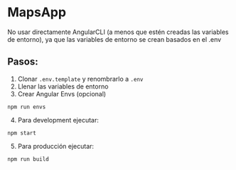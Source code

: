 # MapsApp

No usar directamente AngularCLI (a menos que estén creadas las variables de entorno), ya que las variables de entorno se crean basados en el .env

## Pasos:

1. Clonar `.env.template` y renombrarlo a `.env`
2. Llenar las variables de entorno
3. Crear Angular Envs (opcional)

```
npm run envs
```

4. Para development ejecutar:

```
npm start
```

5. Para producción ejecutar:

```
npm run build
```
